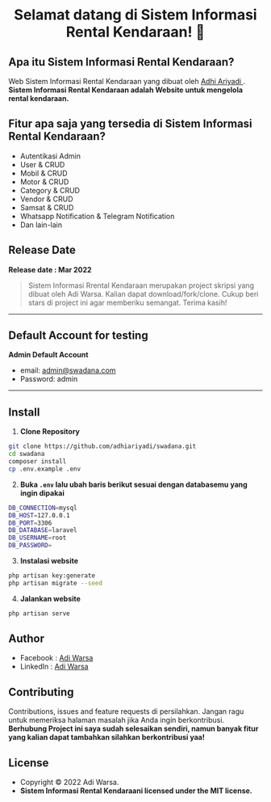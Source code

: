 <h1 align="center">Selamat datang di Sistem Informasi Rental Kendaraan! 👋</h1>

## Apa itu Sistem Informasi Rental Kendaraan?

Web Sistem Informasi Rental Kendaraan yang dibuat oleh <a href="https://github.com/adiwarsa"> Adhi Ariyadi </a>. **Sistem Informasi Rental Kendaraan adalah Website untuk mengelola rental kendaraan.**

## Fitur apa saja yang tersedia di Sistem Informasi Rental Kendaraan?

- Autentikasi Admin
- User & CRUD
- Mobil & CRUD
- Motor & CRUD
- Category & CRUD
- Vendor & CRUD
- Samsat & CRUD
- Whatsapp Notification & Telegram Notification
- Dan lain-lain

## Release Date

**Release date : Mar 2022**

> Sistem Informasi Rrental Kendaraan merupakan project skripsi yang dibuat oleh Adi Warsa. Kalian dapat download/fork/clone. Cukup beri stars di project ini agar memberiku semangat. Terima kasih!

---

## Default Account for testing

**Admin Default Account**

- email: admin@swadana.com
- Password: admin

---

## Install

1. **Clone Repository**

```bash
git clone https://github.com/adhiariyadi/swadana.git
cd swadana
composer install
cp .env.example .env
```

2. **Buka `.env` lalu ubah baris berikut sesuai dengan databasemu yang ingin dipakai**

```bash
DB_CONNECTION=mysql
DB_HOST=127.0.0.1
DB_PORT=3306
DB_DATABASE=laravel
DB_USERNAME=root
DB_PASSWORD=
```

3. **Instalasi website**

```bash
php artisan key:generate
php artisan migrate --seed
```

4. **Jalankan website**

```bash
php artisan serve
```

## Author

- Facebook : <a href="https://www.facebook.com/adi.limitha13/"> Adi Warsa</a>
- LinkedIn : <a href="https://www.linkedin.com/in/adiwarsa/"> Adi Warsa</a>

## Contributing

Contributions, issues and feature requests di persilahkan.
Jangan ragu untuk memeriksa halaman masalah jika Anda ingin berkontribusi. **Berhubung Project ini saya sudah selesaikan sendiri, namun banyak fitur yang kalian dapat tambahkan silahkan berkontribusi yaa!**

## License

- Copyright © 2022 Adi Warsa.
- **Sistem Informasi Rental Kendaraani licensed under the MIT license.**